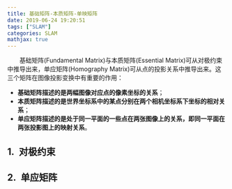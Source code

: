 ```yaml
---
title: 基础矩阵-本质矩阵-单映矩阵
date: 2019-06-24 19:20:51
tags: ["SLAM"]
categories: SLAM
mathjax: true
---
```

　　基础矩阵(Fundamental Matrix)与本质矩阵(Essential Matrix)可从对极约束中推导出来，单应矩阵(Homography Matrix)可从点的投影关系中推导出来。这三个矩阵在图像投影变换中有重要的作用：
- **基础矩阵描述的是两幅图像对应点的像素坐标的关系**；
- **本质矩阵描述的是世界坐标系中的某点分别在两个相机坐标系下坐标的相对关系**；
- **单应矩阵描述的是处于同一平面的一些点在两张图像上的关系，即同一平面在两张投影图上的映射关系**。

## 1.&ensp;对极约束


## 2.&ensp;单应矩阵
